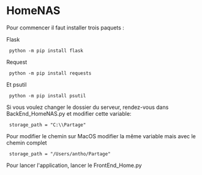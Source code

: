 # HomeNAS

Pour commencer il faut installer trois paquets :

Flask 

     python -m pip install flask

Request

     python -m pip install requests

Et psutil

     python -m pip install psutil

Si vous voulez changer le dossier du serveur, rendez-vous dans BackEnd_HomeNAS.py et modifier cette variable:

     storage_path = "C:\\Partage"

Pour modifier le chemin sur MacOS modifier la même variable mais avec le chemin complet

     storage_path = "/Users/antho/Partage"

Pour lancer l'application, lancer le FrontEnd_Home.py
